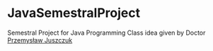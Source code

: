 # JavaSemestralProject
Semestral Project for Java Programming Class idea given by Doctor [Przemysław Juszczuk](http://www.pjuszczuk.pl)
